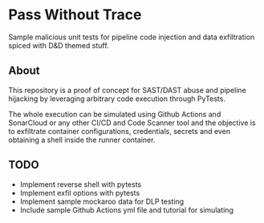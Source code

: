 # Pass Without Trace
Sample malicious unit tests for pipeline code injection and data exfiltration spiced with D&D themed stuff.

## About 
This repository is a proof of concept for SAST/DAST abuse and pipeline hijacking by leveraging arbitrary code execution through PyTests. 

The whole execution can be simulated using Github Actions and SonarCloud or any other CI/CD and Code Scanner tool and the objective is to exfiltrate container configurations, credentials, secrets and even obtaining a shell inside the runner container.

## TODO

* Implement reverse shell with pytests
* Implement exfil options with pytests
* Implement sample mockaroo data for DLP testing 
* Include sample Github Actions yml file and tutorial for simulating 

